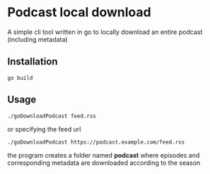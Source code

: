 # Podcast local download

A simple cli tool written in go to locally download an entire podcast (including metadata) 

## Installation

    go build

## Usage

    ./goDownloadPodcast feed.rss

or specifying the feed url

    ./goDownloadPodcast https://podcast.example.com/feed.rss

the program creates a folder named **podcast** where episodes and corresponding metadata are downloaded according to the season
